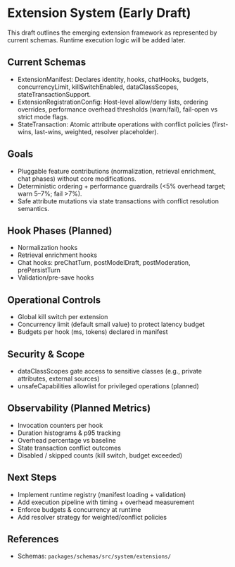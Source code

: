 # Extension System (Early Draft)

This draft outlines the emerging extension framework as represented by current schemas. Runtime execution logic will be added later.

## Current Schemas

- ExtensionManifest: Declares identity, hooks, chatHooks, budgets, concurrencyLimit, killSwitchEnabled, dataClassScopes, stateTransactionSupport.
- ExtensionRegistrationConfig: Host-level allow/deny lists, ordering overrides, performance overhead thresholds (warn/fail), fail-open vs strict mode flags.
- StateTransaction: Atomic attribute operations with conflict policies (first-wins, last-wins, weighted, resolver placeholder).

## Goals

- Pluggable feature contributions (normalization, retrieval enrichment, chat phases) without core modifications.
- Deterministic ordering + performance guardrails (&lt;5% overhead target; warn 5–7%; fail &gt;7%).
- Safe attribute mutations via state transactions with conflict resolution semantics.

## Hook Phases (Planned)

- Normalization hooks
- Retrieval enrichment hooks
- Chat hooks: preChatTurn, postModelDraft, postModeration, prePersistTurn
- Validation/pre-save hooks

## Operational Controls

- Global kill switch per extension
- Concurrency limit (default small value) to protect latency budget
- Budgets per hook (ms, tokens) declared in manifest

## Security & Scope

- dataClassScopes gate access to sensitive classes (e.g., private attributes, external sources)
- unsafeCapabilities allowlist for privileged operations (planned)

## Observability (Planned Metrics)

- Invocation counters per hook
- Duration histograms & p95 tracking
- Overhead percentage vs baseline
- State transaction conflict outcomes
- Disabled / skipped counts (kill switch, budget exceeded)

## Next Steps

- Implement runtime registry (manifest loading + validation)
- Add execution pipeline with timing + overhead measurement
- Enforce budgets & concurrency at runtime
- Add resolver strategy for weighted/conflict policies

## References

- Schemas: `packages/schemas/src/system/extensions/`
